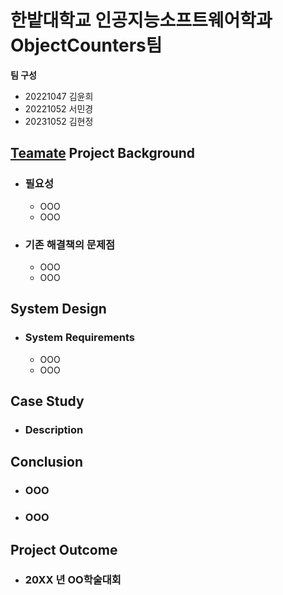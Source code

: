 # 한밭대학교 인공지능소프트웨어학과 ObjectCounters팀

**팀 구성**
- 20221047 김윤희 
- 20221052 서민경
- 20231052 김현정

## <u>Teamate</u> Project Background
- ### 필요성
  - OOO
  - OOO
- ### 기존 해결책의 문제점
  - OOO
  - OOO
  
## System Design
  - ### System Requirements
    - OOO
    - OOO
    
## Case Study
  - ### Description
  
  
## Conclusion
  - ### OOO
  - ### OOO
  
## Project Outcome
- ### 20XX 년 OO학술대회 

